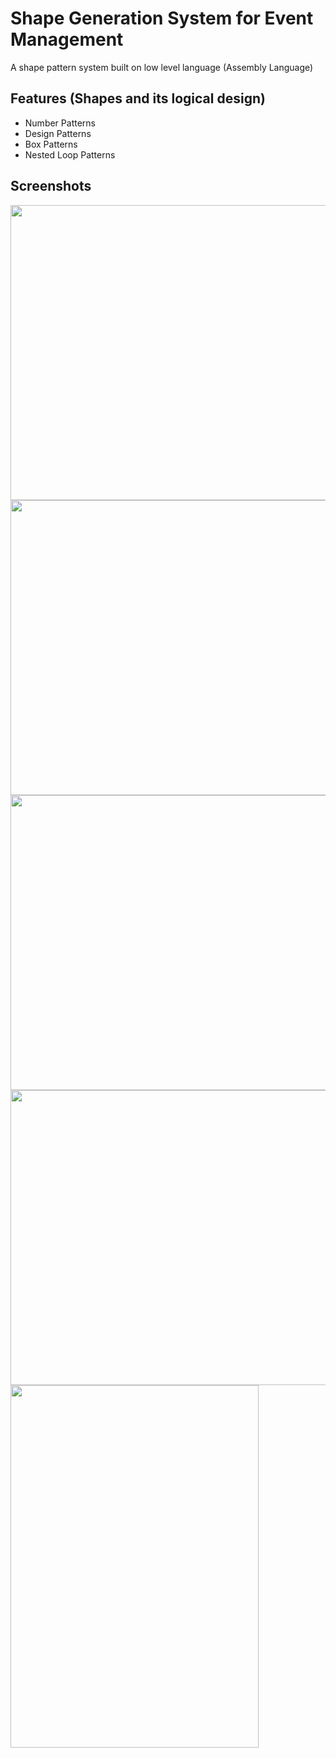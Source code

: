 # Shape Generation System for Event Management 

A shape pattern system built on low level language (Assembly Language)

## Features (Shapes and its logical design)
 * Number Patterns
 * Design Patterns
 * Box Patterns
 * Nested Loop Patterns

## Screenshots 

<p float="left">

<img src="https://user-images.githubusercontent.com/33112835/104159971-400f3f00-542b-11eb-9fdd-af762fe39342.PNG" width="803" height="472"/>

<img src="https://user-images.githubusercontent.com/33112835/104159973-40a7d580-542b-11eb-8eeb-2b76a24b913b.PNG" width="803" height="472"/>

<img src="https://user-images.githubusercontent.com/33112835/104159975-41d90280-542b-11eb-9cb5-bcde4ee79104.PNG" width="803" height="472"/>

<img src="https://user-images.githubusercontent.com/33112835/104159974-41406c00-542b-11eb-82f8-ed731ba9e6f9.PNG" width="642" height="472"/>

<img src="https://user-images.githubusercontent.com/33112835/104159967-3ede1200-542b-11eb-9ccd-64ed3f611296.PNG" width="397" height="580"/>

</p>
